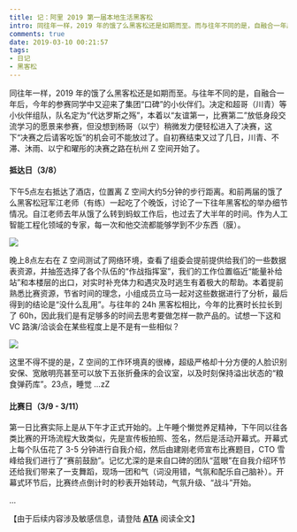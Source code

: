 ```yaml
---
title: 记：阿里 2019 第一届本地生活黑客松
intro: 同往年一样，2019 年的饿了么黑客松还是如期而至。而与往年不同的是，自融合一年后，今年的参赛同学中又迎来了集团“口碑”的小伙伴们。决定和超哥（川青）等小伙伴组队，队名定为“代达罗斯之殇”，本着以“友谊第一，比赛第二”交流学习的愿景来参赛，但没想到杨哥（以宁）稍微发力便轻松进入了决赛，这下“决赛夺冠，请客吃饭”的机会可不能放过了。自初赛结束又过了几日，川青、不滞、沐雨、以宁和曜彤的决赛之路在杭州 Z 空间开始了。
comments: true
date: 2019-03-10 00:21:57
tags:
- 日记
- 黑客松
---
```


同往年一样，2019 年的饿了么黑客松还是如期而至。与往年不同的是，自融合一年后，今年的参赛同学中又迎来了集团“口碑”的小伙伴们。决定和超哥（川青）等小伙伴组队，队名定为“代达罗斯之殇”，本着以“友谊第一，比赛第二”放低身段交流学习的愿景来参赛，但没想到杨哥（以宁）稍微发力便轻松进入了决赛，这下“决赛之后请客吃饭”的机会可不能放过了。自初赛结束又过了几日，川青、不滞、沐雨、以宁和曜彤的决赛之路在杭州 Z 空间开始了。

#### 抵达日（3/8）

下午5点左右抵达了酒店，位置离 Z 空间大约5分钟的步行距离。和前两届的饿了么黑客松冠军江老师（有练）一起吃了个晚饭，讨论了一下往年黑客松的举办细节情况。自江老师去年从饿了么转到蚂蚁工作后，也过去了大半年的时间。作为人工智能工程化领域的专家，每一次和他交流都能够学到不少东西（膜）。

![](1.jpg)

晚上8点左右在 Z 空间测试了网络环境，查看了组委会提前提供给我们的一些数据表资源，并抽签选择了各个队伍的“作战指挥室”，我们的工作位置临近“能量补给站”和本楼层的出口，对实时补充体力和遇灾及时逃生有着极大的帮助。本着提前熟悉比赛资源，节省时间的理念，小组成员立马一起对这些数据进行了分析，最后得到的结论是“没什么乱用”。与往年的 24h 黑客松相比，今年的比赛时长拉长到了 60h，因此我们是有足够多的时间去思考要做怎样一款产品的。试想一下这和 VC 路演/洽谈会在某些程度上是不是有一些相似？

![](2.jpg)

这里不得不提的是，Z 空间的工作环境真的很棒，超级严格却十分方便的人脸识别安保、宽敞明亮甚至可以放下五张折叠床的会议室，以及时刻保持溢出状态的“粮食弹药库”。23点，睡觉 ...zZ

#### 比赛日（3/9 - 3/11）

第一日比赛实际上是从下午才正式开始的。上午睡个懒觉养足精神，下午同以往各类比赛的开场流程大致类似，先是宣传板拍照、签名，然后是活动开幕式。开幕式上每个队伍花了 3-5 分钟进行自我介绍，然后由建刚老师宣布比赛题目，CTO 雪峰给我们进行了“赛前鼓励”。记忆尤深的是来自口碑的团队“蓝眼”在自我介绍环节还给我们带来了一支舞蹈，现场一团和气（词没用错，气氛和配乐自己脑补）。开幕式环节后，比赛终点倒计时的秒表开始转动，气氛升级、“战斗”开始。

...

【由于后续内容涉及敏感信息，请登陆 **[ATA](https://www.atatech.org/articles/135963)** 阅读全文】
